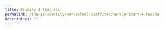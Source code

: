 ```yaml
---
title: Primary 4 Teachers
permalink: /the-js-identity/our-school-staff/teachers/primary-4-teachers/
description: ""
---
```


